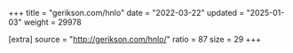 +++
title = "gerikson.com/hnlo"
date = "2022-03-22"
updated = "2025-01-03"
weight = 29978

[extra]
source = "http://gerikson.com/hnlo/"
ratio = 87
size = 29
+++
